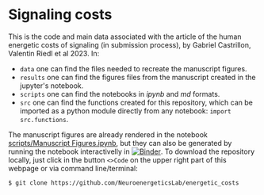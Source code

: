 # Signaling costs

This is the code and main data associated with the article of the human energetic costs of signaling (in submission process), by Gabriel Castrillon, Valentin Riedl et al 2023. In:

- `data` one can find the files needed to recreate the manuscript figures.
- `results` one can find the figures files from the manuscript created in the jupyter's notebook.
- `scripts` one can find the notebooks in *ipynb* and *md* formats.
- `src` one can find the functions created for this repository, which can be imported as a python module directly from any notebook: `import src.functions`.

The manuscript figures are already rendered in the notebook [scripts/Manuscript Figures.ipynb](https://github.com/NeuroenergeticsLab/energetic_costs/blob/main/scripts/Manuscript%20Figures.ipynb), but they can also be generated by running the notebook interactivelly in [![Binder](https://mybinder.org/badge_logo.svg)](https://mybinder.org/v2/gh/NeuroenergeticsLab/energetic_costs/HEAD). To download the repository locally, just click in the button `<>Code` on the upper right part of this webpage or via command line/terminal:
```console
$ git clone https://github.com/NeuroenergeticsLab/energetic_costs
```
